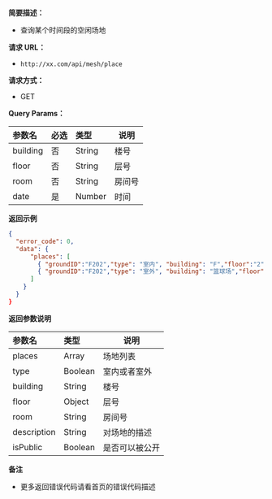 **简要描述：**

- 查询某个时间段的空闲场地

**请求 URL：**

- `http://xx.com/api/mesh/place `

**请求方式：**

- GET

**Query Params：**

| 参数名    | 必选 | 类型   | 说明    |
| :-------- | :--- | :----- | ------- |
| building | 否   | String | 楼号 |
| floor | 否   | String | 层号 |
| room | 否   | String | 房间号 |
| date | 是   | Number | 时间 |

**返回示例**

```json
{
  "error_code": 0,
  "data": {
      "places": [
        { "groundID":"F202","type": "室内", "building": "F","floor":"2","room":"202","description": "","isPublic":true,},
        { "groundID":"F202","type": "室外", "building": "篮球场","floor":"","description": "","isPublic":true,},      
      ]
    }
  }
}
```

**返回参数说明**

| 参数名       | 类型    | 说明                           |
| :----------  | :------ | ------------------------------ |
| places         | Array | 场地列表               |
| type         | Boolean | 室内或者室外               |
| building     | String  | 楼号         |
| floor        | Object  | 层号             |
| room         | String  | 房间号                      |
| description  | String  | 对场地的描述                     |
| isPublic       | Boolean  | 是否可以被公开                       |


**备注**

- 更多返回错误代码请看首页的错误代码描述
